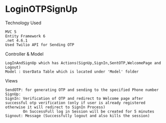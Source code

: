 # LoginOTPSignUp

Technology Used

    MVC 5 
    Entity Framework 6 
    .net 4.6.1
    Used Twilio API for Sending OTP 
    
Controller & Model

    LogInAndSignUp which has Actions(SignUp,SignIn,SentOTP,WelcomePage and Logout)
    Model : UserData Table which is located under 'Model' folder 
    
Views

    SendOTP: for generating OTP and sending to the specified Phone number
    SignUp:
    SignIn: Verification of OTP and redirect to Welcome page after successful otp verification (only if user is already registered otherwise it will redirect to SignIn Process)
            On SuccessFull log in Session will be created for 5 minutes
    Signout: Message (Successfully logout and also kills the session)
